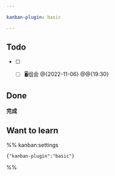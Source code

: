 ```yaml
---

kanban-plugin: basic

---
```


## Todo

- [ ] - [ ] 🖥️组会 @{2022-11-06} @@{19:30}


## Done

**完成**


## Want to learn





%% kanban:settings
```
{"kanban-plugin":"basic"}
```
%%